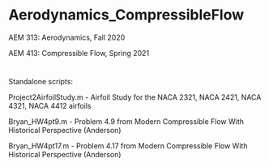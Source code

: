 # Aerodynamics_CompressibleFlow

AEM 313: Aerodynamics, Fall 2020

AEM 413: Compressible Flow, Spring 2021

#

Standalone scripts:

Project2AirfoilStudy.m - Airfoil Study for the NACA 2321, NACA 2421, NACA 4321, NACA 4412 airfoils

Bryan_HW4pt9.m - Problem 4.9 from Modern Compressible Flow With Historical Perspective (Anderson)

Bryan_HW4pt17.m - Problem 4.17 from Modern Compressible Flow With Historical Perspective (Anderson)

